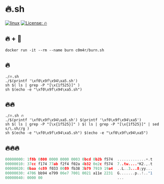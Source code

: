 # 🔥.sh

[![linux](https://img.shields.io/badge/Linux-🔥-%23777BB4?logo=linux&logoColor=ffffff)](#🔥)
[![License: 🔥](https://img.shields.io/badge/License-🔥-red.svg)](#🔥)

## 🔥 + 🐋

```
docker run -it --rm --name burn c0m4r/burn.sh
```

## 🔥

```shell
./🔥.sh
./$(printf '\xf0\x9f\x94\xa5.sh')
sh $( ls | grep -P "[\x{1f525}]" )
sh $(echo -e "\xf0\x9f\x94\xa5.sh")
```

## 🔥🔥

```shell
./🔥.sh 🔥
./$(printf '\xf0\x9f\x94\xa5.sh') $(printf '\xf0\x9f\x94\xa5')
sh $( ls | grep -P "[\x{1f525}]" ) $( ls | grep -P "[\x{1f525}]" | sed s/\.sh//g )
sh $(echo -e "\xf0\x9f\x94\xa5.sh") $(echo -e "\xf0\x9f\x94\xa5")
```

## 🔥🔥🔥

```c
00000000: 1f8b 0800 0000 0000 0003 0bcd 0b2b f574  .............+.t
00000010: 37cc f174 77ab f2f4 f02a 4b32 0e2c f574  7..tw....*K2.,.t
00000020: 0baa 4c89 f033 0089 fb38 3b79 7919 19a4  ..L..3...8;yy...
00000030: 4706 bb94 e799 06e7 7001 0021 a11e 2231  G.......p..!.."1
00000040: 0000 00                                  ...
```
